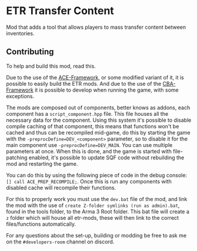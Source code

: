 
# ETR Transfer Content

Mod that adds a tool that allows players to mass transfer content between inventories.




## Contributing

To help and build this mod, read this.

Due to the use of the [ACE-Framework](https://github.com/acemod/arma-project-template), or some modified variant of it, it is possible to easily build the ETR mods.
And due to the use of the [CBA-Framework](https://github.com/CBATeam/CBA_A3) it is possible to develop when running the game, with some exceptions.

The mods are composed out of components, better knows as addons, each component has a `script_component.hpp` file. This file houses all the necessary data for the component.
Using this system it's possible to disable compile caching of that component, this means that functions won't be cached and thus can be recompiled mid-game, do this by starting the game with the `-preprocDefine=DEV_<component>` parameter, so to disable it for the main component use `-preprocDefine=DEV_MAIN`. You can use multiple parameters at once.
When this is done, and the game is started with file-patching enabled, it's possible to update SQF code without rebuilding the mod and restarting the game.

You can do this by using the following piece of code in the debug console: `[] call ACE_PREP_RECOMPILE;`.
Once this is run any components with disabled cache will recompile their functions.

For this to properly work you must use the `dev.bat` file of the mod, and link the mod with the use of `create Z-folder symlinks (run as admin).bat`, found in the tools folder, to the Arma 3 Root folder.
This bat file will create a `z` folder which will house all etr-mods, these will then link to the correct files/functions automatically.

For any questions about the set-up, building or modding be free to ask me on the `#developers-room` channel on discord.


